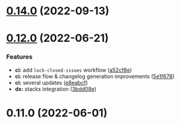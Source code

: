 # [0.14.0](https://github.com/openwebstacks/vue-starter/compare/v0.12.0...v0.14.0) (2022-09-13)



# [0.12.0](https://github.com/openwebstacks/vue-starter/compare/v0.11.0...v0.12.0) (2022-06-21)


### Features

* **ci:** add `lock-closed-issues` workflow ([a52cf8e](https://github.com/openwebstacks/vue-starter/commit/a52cf8ed65ea5272cd8f915c000e71a1f1333caf))
* **ci:** release flow & changelog generation improvements ([5e1f678](https://github.com/openwebstacks/vue-starter/commit/5e1f678249aecc4c385fbfd0bb6a37ed104e2bdf))
* **ci:** several updates ([e8eabcf](https://github.com/openwebstacks/vue-starter/commit/e8eabcfe25eadee9ef020bb4b8f1628cbb184b64))
* **dx:** stacks integration ([3bdd08e](https://github.com/openwebstacks/vue-starter/commit/3bdd08e56f38dc21792c7a2d922885d17b68b706))



# 0.11.0 (2022-06-01)



